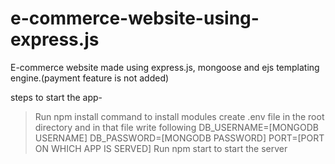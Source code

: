 # e-commerce-website-using-express.js
E-commerce website made using express.js, mongoose and ejs templating engine.(payment feature is not added)

steps to start the app-
>Run npm install command to install modules
>create .env file in the root directory and in that file write following
  DB_USERNAME=[MONGODB USERNAME]
  DB_PASSWORD=[MONGODB PASSWORD]
  PORT=[PORT ON WHICH APP IS SERVED]
>Run npm start to start the server
